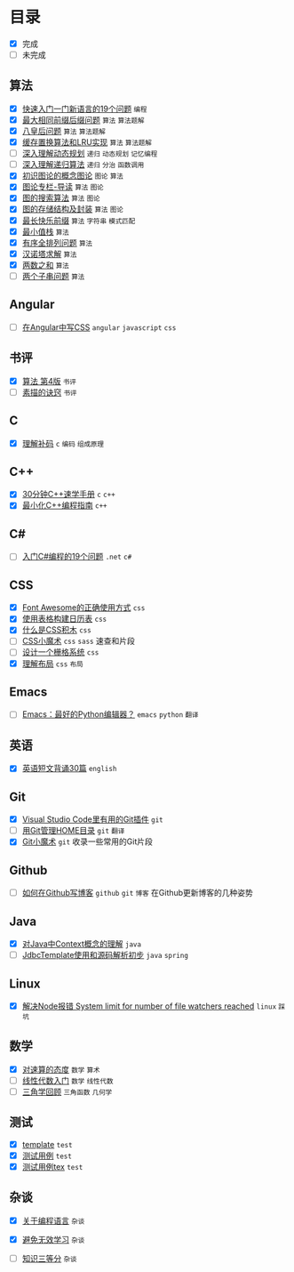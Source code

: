 # 目录

- [x] 完成
- [ ] 未完成

## 算法

- [x] [快速入门一门新语言的19个问题](articles/algorithm/19-questions-before-programing/) `编程`   
- [x] [最大相同前缀后缀问题](articles/algorithm/classical-algorithm-maximum-same-prefix-suffix/) `算法`  `算法题解`   
- [x] [八皇后问题](articles/algorithm/classical-algorithm-n-queens/) `算法`  `算法题解`   
- [x] [缓存置换算法和LRU实现](articles/algorithm/classical-algotithm-for-cache-replacement/) `算法`  `算法题解`   
- [ ] [深入理解动态规划](articles/algorithm/deep-understanding-of-dynamic-programming/) `递归`  `动态规划`  `记忆编程`   
- [ ] [深入理解递归算法](articles/algorithm/deep-understanding-of-recursion/) `递归`  `分治`  `函数调用`   
- [x] [初识图论的概念图论](articles/algorithm/graph-theory-first-learn-and-concepts/) `图论`  `算法`   
- [x] [图论专栏-导读](articles/algorithm/graph-theory-guide/) `算法`  `图论`   
- [x] [图的搜索算法](articles/algorithm/graph-theory-search/) `算法`  `图论`   
- [x] [图的存储结构及封装](articles/algorithm/graph-theory-storage-structure/) `算法`  `图论`   
- [x] [最长快乐前缀](articles/algorithm/question-longest-happy-prefix/) `算法`  `字符串`  `模式匹配`   
- [x] [最小值栈](articles/algorithm/question-min-num-of-stack/) `算法`   
- [x] [有序全排列问题](articles/algorithm/question-next-permutation/) `算法`   
- [x] [汉诺塔求解](articles/algorithm/question-recursion-hanoi/) `算法`   
- [x] [两数之和](articles/algorithm/question-sum-of-two-numbers/) `算法`   
- [ ] [两个子串问题](articles/algorithm/question-two-substrings/) `算法`   

## Angular

- [ ] [在Angular中写CSS](articles/angular/css-in-angular/) `angular`  `javascript`  `css`   

## 书评

- [x] [算法 第4版](articles/book/review-of-algorithm4th/) `书评`   
- [ ] [素描的诀窍](articles/book/review-of-keys-to-drawing/) `书评`   

## C

- [x] [理解补码](articles/c/understand-complement-code/) `c`  `编码`  `组成原理`   

## C++

- [x] [30分钟C++速学手册](articles/cpp/cpp-in-30-minutes/) `c`  `c++`   
- [x] [最小化C++编程指南](articles/cpp/minimized-cpp-developer-guide/) `c++`   

## C#

- [ ] [入门C#编程的19个问题](articles/csharp/19-questions-before-code-with-csharp/) `.net`  `c#`   

## CSS

- [x] [Font Awesome的正确使用方式](articles/css/css-building-blocks/correct-use-of-fa/) `css`   
- [x] [使用表格构建日历表](articles/css/css-building-blocks/table-based-calendar/) `css`   
- [x] [什么是CSS积木](articles/css/css-building-blocks/what-is-this/) `css`   
- [ ] [CSS小魔术](articles/css/css-tricks/) `css`  `sass`   速查和片段
- [ ] [设计一个栅格系统](articles/css/design-a-grid-system/) `css`   
- [x] [理解布局](articles/css/understand-layout/) `css`  `布局`   

## Emacs

- [ ] [Emacs：最好的Python编辑器？](articles/emacs/emacs-the-best-python-editor/) `emacs`  `python`  `翻译`   

## 英语

- [x] [英语短文背诵30篇](articles/english/born-to-win/) `english`   

## Git

- [x] [Visual Studio Code里有用的Git插件](articles/git/git-extensions-in-vsc/) `git`   
- [ ] [用Git管理HOME目录](articles/git/git-home/) `git`  `翻译`   
- [x] [Git小魔术](articles/git/git-tricks/) `git`   收录一些常用的Git片段

## Github

- [ ] [如何在Github写博客](articles/github/how-to-blog-in-github/) `github`  `git`  `博客`   在Github更新博客的几种姿势

## Java

- [x] [对Java中Context概念的理解](articles/java/context-concept-in-java/) `java`   
- [ ] [JdbcTemplate使用和源码解析初步](articles/java/spring-learn-jebctemplate-src/) `java`  `spring`   

## Linux

- [x] [解决Node报错 System limit for number of file watchers reached](articles/linux/solution-for-kde-node-watch-limit-error/) `linux`  `踩坑`   

## 数学

- [x] [对速算的态度](articles/math/attitude-to-quick-calculation/) `数学`  `算术`   
- [ ] [线性代数入门](articles/math/linear-algebra-guide/) `数学`  `线性代数`   
- [ ] [三角学回顾](articles/math/review-of-trigonometry/) `三角函数`  `几何学`   

## 测试

- [x] [template](articles/template/) `test`   
- [x] [测试用例](articles/test/) `test`   
- [x] [测试用例tex](articles/tex/test/) `test`   

## 杂谈

- [x] [关于编程语言](articles/yet/about-languages/) `杂谈`   
- [x] [避免无效学习](articles/yet/avoid-ineffective-study/) `杂谈`   
- [ ] [知识三等分](articles/yet/three-parts-of-knowledge/) `杂谈`   


